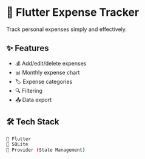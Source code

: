 # 📱 Flutter Expense Tracker

Track personal expenses simply and effectively.

## ✨ Features
- 💰 Add/edit/delete expenses
- 📊 Monthly expense chart  
- 🏷️ Expense categories
- 🔍 Filtering
- 📤 Data export

## 🛠️ Tech Stack
```bash
📱 Flutter
💾 SQLite  
🔄 Provider (State Management)
